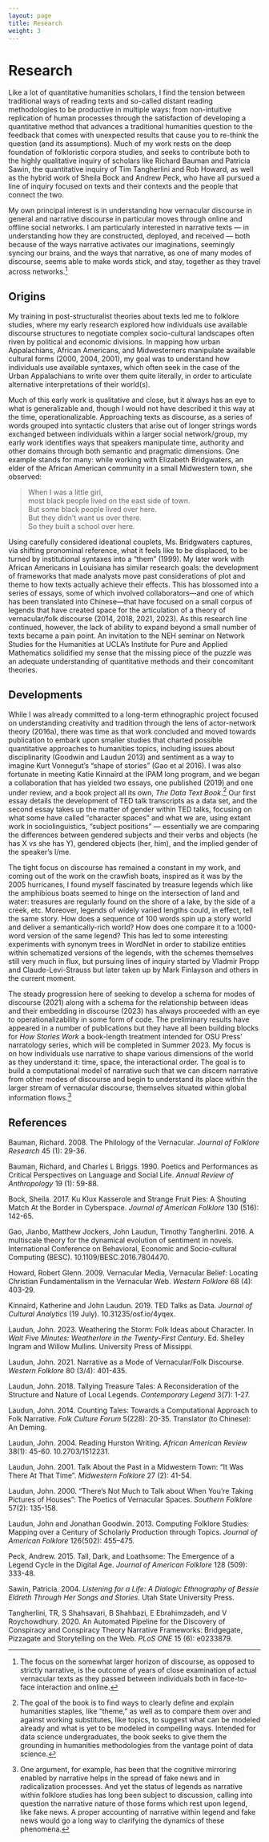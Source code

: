 ```yaml
---
layout: page
title: Research
weight: 3
---
```


# Research

Like a lot of quantitative humanities scholars, I find the tension between traditional ways of reading texts and so-called distant reading methodologies to be productive in multiple ways: from non-intuitive replication of human processes through the satisfaction of developing a quantitative method that advances a traditional humanities question to the feedback that comes with unexpected results that cause you to re-think the question (and its assumptions). Much of my work rests on the deep foundation of folkloristic corpora studies, and seeks to contribute both to the highly qualitative inquiry of scholars like Richard Bauman and Patricia Sawin, the quantitative inquiry of  Tim Tangherlini and Rob Howard, as well as the hybrid work of Sheila Bock and Andrew Peck, who have all pursued a line of inquiry focused on texts and their contexts and the people that connect the two. 

My own principal interest is in understanding how vernacular discourse in general and narrative discourse in particular moves through online and offline social networks. I am particularly interested in narrative texts — in understanding how they are constructed, deployed, and received — both because of the ways narrative activates our imaginations, seemingly syncing our brains, and the ways that narrative, as one of many modes of discourse, seems able to make words stick, and stay, together as they travel across networks.[^1] 

## Origins

My training in post-structuralist theories about texts led me to folklore studies, where my  early research explored how individuals use available discourse structures to negotiate complex socio-cultural landscapes often riven by political and economic divisions. In mapping how urban Appalachians, African Americans, and Midwesterners manipulate available cultural forms (2000, 2004, 2001), my goal was to understand how individuals use available syntaxes, which often seek in the case of the Urban Appalachians to write over them quite literally, in order to articulate alternative interpretations of their world(s).

Much of this early work is qualitative and close, but it always has an eye to what is generalizable and, though I would not have described it this way at the time, operationalizable. Approaching texts as discourse, as a series of words grouped into syntactic clusters that arise out of longer strings words exchanged between individuals within a larger social network/group, my early work identifies ways that speakers manipulate time, authority and other domains through both semantic and pragmatic dimensions. One example stands for many: while working with Elizabeth Bridgwaters, an elder of the African American community in a small Midwestern town, she observed:

> When I was a little girl,  
> most black people lived on the east side of town.  
> But some black people lived over here.  
> But they didn’t want us over there.  
> So they built a school over here.  

Using carefully considered ideational couplets, Ms. Bridgwaters captures, via shifting pronominal reference, what it feels like to be displaced, to be turned by institutional syntaxes into a “them” (1999). My later work with African Americans in Louisiana has similar research goals: the development of frameworks that made analysts move past considerations of plot and theme to how texts actually achieve their effects. This has blossomed into a series of essays, some of which involved collaborators—and one of which has been translated into Chinese—that have focused on a small corpus of legends that have created space for the articulation of a theory of vernacular/folk discourse (2014, 2018, 2021, 2023). As this research line continued, however, the lack of ability to expand beyond a small number of texts became a pain point. An invitation to the NEH seminar on Network Studies for the Humanities at UCLA’s Institute for Pure and Applied Mathematics solidified my sense that the missing piece of the puzzle was an adequate understanding of quantitative methods and their concomitant theories.

## Developments

While I was already committed to a long-term ethnographic project focused on understanding creativity and tradition through the lens of actor-network theory (2016a), there was time as that work concluded and moved towards publication to embark upon smaller studies that charted possible quantitative approaches to humanities topics, including issues about disciplinarity (Goodwin and Laudun 2013) and sentiment as a way to imagine Kurt Vonnegut’s “shape of stories” (Gao et al 2016). I was also fortunate in meeting Katie Kinnaird at the IPAM long program, and we began a collaboration that has yielded two essays, one published (2019) and one under review, and a book project all its own, _The Data Text Book_.[^2] Our first essay details the development of TED talk transcripts as a data set, and the second essay takes up the matter of gender within TED talks, focusing on what some have called “character spaces” and what we are, using extant work in sociolinguistics, “subject positions” — essentially we are comparing the differences between gendered subjects and their verbs and objects (he has X vs she has Y), gendered objects (her, him), and the implied gender of the speaker’s I/me. 

The tight focus on discourse has remained a constant in my work, and coming out of the work on the crawfish boats, inspired as it was by the 2005 hurricanes, I found myself fascinated by treasure legends which like the amphibious boats seemed to hinge on the intersection of land and water: treasures are regularly found on the shore of a lake, by the side of a creek, etc. Moreover, legends of widely varied lengths could, in effect, tell the same story. How does a sequence of 100 words spin up a story world and deliver a semantically-rich world? How does one compare it to a 1000-word version of the same legend? This has led to some interesting experiments with synonym trees in WordNet in order to stabilize entities within schematized versions of the legends, with the schemes themselves still very much in flux, but pursuing lines of inquiry started by Vladmir Propp and Claude-Levi-Strauss but later taken up by Mark Finlayson and others in the current moment. 

The steady progression here of seeking to develop a schema for modes of discourse (2021) along with a schema for the relationship between ideas and their embedding in discourse (2023) has always proceeded with an eye to operationalizability in some form of code. The preliminary results have appeared in a number of publications but they have all been building blocks for _How Stories Work_ a book-length treatment intended for OSU Press’ narratology series, which will be completed in Summer 2023. My focus is on how individuals use narrative to shape various dimensions of the world as they understand it: time, space, the interactional order. The goal is to build a computational model of narrative such that we can discern narrative from other modes of discourse and begin to understand its place within the larger stream of vernacular discourse, themselves situated within global information flows.[^3] 

## References

Bauman, Richard. 2008. The Philology of the Vernacular. _Journal of Folklore Research_ 45 (1): 29-36.

Bauman, Richard, and Charles L Briggs. 1990. Poetics and Performances as Critical Perspectives on Language and Social Life. _Annual Review of Anthropology_ 19 (1): 59-88.

Bock, Sheila. 2017. Ku Klux Kasserole and Strange Fruit Pies: A Shouting Match At the Border in Cyberspace. _Journal of American Folklore_ 130 (516): 142-65.

Gao, Jianbo, Matthew Jockers, John Laudun, Timothy Tangherlini. 2016. A multiscale theory for the dynamical evolution of sentiment in novels. International Conference on Behavioral, Economic and Socio-cultural Computing (BESC). 10.1109/BESC.2016.7804470.

Howard, Robert Glenn. 2009. Vernacular Media, Vernacular Belief: Locating Christian Fundamentalism in the Vernacular Web. _Western Folklore_ 68 (4): 403-29.

Kinnaird, Katherine and John Laudun. 2019. TED Talks as Data. _Journal of Cultural Analytics_ (19 July). 10.31235/osf.io/4yqex.

Laudun, John. 2023. Weathering the Storm: Folk Ideas about Character. In _Wait Five Minutes: Weatherlore in the Twenty-First Century_. Ed. Shelley Ingram and Willow Mullins. University Press of Missippi.

Laudun, John. 2021. Narrative as a Mode of Vernacular/Folk Discourse. _Western Folklore_ 80 (3/4): 401-435.

Laudun, John. 2018. Tallying Treasure Tales: A Reconsideration of the Structure and Nature of Local Legends. _Contemporary Legend_ 3(7): 1-27.

Laudun, John. 2014. Counting Tales: Towards a Computational Approach to Folk Narrative. _Folk Culture Forum_ 5(228): 20-35. Translator (to Chinese): An Deming.

Laudun, John. 2004. Reading Hurston Writing. _African American Review_ 38(1): 45-60. 10.2703/1512231.

Laudun, John. 2001. Talk About the Past in a Midwestern Town: “It Was There At That Time”. _Midwestern Folklore_ 27 (2): 41-54.

Laudun, John. 2000. “There’s Not Much to Talk about When You’re Taking Pictures of Houses”: The Poetics of Vernacular Spaces. _Southern Folklore_ 57(2): 135-158.

Laudun, John and Jonathan Goodwin. 2013. Computing Folklore Studies: Mapping over a Century of Scholarly Production through Topics. _Journal of American Folklore_ 126(502): 455–475.

Peck, Andrew. 2015. Tall, Dark, and Loathsome: The Emergence of a Legend Cycle in the Digital Age. _Journal of American Folklore_ 128 (509): 333-48.

Sawin, Patricia. 2004. _Listening for a Life: A Dialogic Ethnography of Bessie Eldreth Through Her Songs and Stories_. Utah State University Press.

Tangherlini, TR, S Shahsavari, B Shahbazi, E Ebrahimzadeh, and V Roychowdhury. 2020. An Automated Pipeline for the Discovery of Conspiracy and Conspiracy Theory Narrative Frameworks: Bridgegate, Pizzagate and Storytelling on the Web. _PLoS ONE_ 15 (6): e0233879.

[^1]: The focus on the somewhat larger horizon of discourse, as opposed to strictly narrative, is the outcome of years of close examination of actual vernacular texts as they passed between individuals both in face-to-face interaction and online.
[^2]: The goal of the book is to find ways to clearly define and explain humanities staples, like “theme,” as well as to compare them over and against working substitutes, like topics, to suggest what can be modeled already and what is yet to be modeled in compelling ways. Intended for data science undergraduates, the book seeks to give them the grounding in humanities methodologies from the vantage point of data science.
[^3]: One argument, for example, has been that the cognitive mirroring enabled by narrative helps in the spread of fake news and in radicalization processes. And yet the status of legends as narrative within folklore studies has long been subject to discussion, calling into question the narrative nature of those forms which rest upon legend, like fake news. A proper accounting of narrative within legend and fake news would go a long way to clarifying the dynamics of these phenomena.